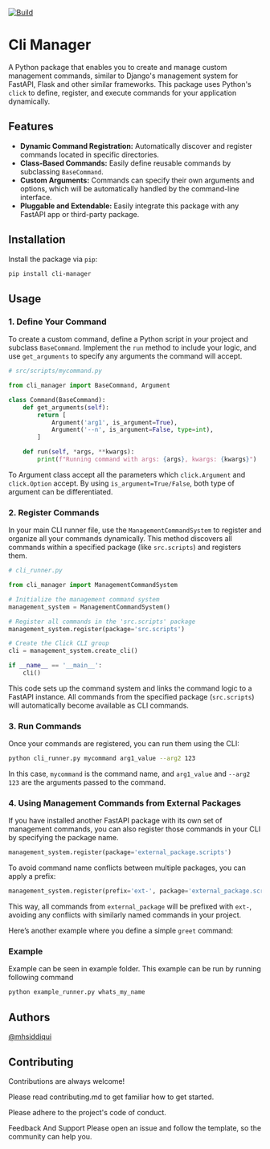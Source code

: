 [![Build](https://github.com/mhsiddiqui/cli-manager/actions/workflows/build.yml/badge.svg)](https://github.com/mhsiddiqui/cli-manager/actions/workflows/build.yml)
# Cli Manager

A Python package that enables you to create and manage custom management commands, similar to Django's management system for FastAPI, Flask and other similar frameworks. This package uses Python's `click` to define, register, and execute commands for your application dynamically.

## Features

- **Dynamic Command Registration:** Automatically discover and register commands located in specific directories.
- **Class-Based Commands:** Easily define reusable commands by subclassing `BaseCommand`.
- **Custom Arguments:** Commands can specify their own arguments and options, which will be automatically handled by the command-line interface.
- **Pluggable and Extendable:** Easily integrate this package with any FastAPI app or third-party package.

## Installation

Install the package via `pip`:

```bash
pip install cli-manager
```

## Usage

### 1. Define Your Command

To create a custom command, define a Python script in your project and subclass `BaseCommand`. Implement the `run` method to include your logic, and use `get_arguments` to specify any arguments the command will accept.

```python
# src/scripts/mycommand.py

from cli_manager import BaseCommand, Argument

class Command(BaseCommand):
    def get_arguments(self):
        return [
            Argument('arg1', is_argument=True),
            Argument('--n', is_argument=False, type=int),
        ]

    def run(self, *args, **kwargs):
        print(f"Running command with args: {args}, kwargs: {kwargs}")
```

To Argument class accept all the parameters which `click.Argument` and `click.Option` accept. By using `is_argument=True/False`, both type of argument can be differentiated.


### 2. Register Commands

In your main CLI runner file, use the `ManagementCommandSystem` to register and organize all your commands dynamically. This method discovers all commands within a specified package (like `src.scripts`) and registers them.

```python
# cli_runner.py

from cli_manager import ManagementCommandSystem

# Initialize the management command system
management_system = ManagementCommandSystem()

# Register all commands in the 'src.scripts' package
management_system.register(package='src.scripts')

# Create the Click CLI group
cli = management_system.create_cli()

if __name__ == '__main__':
    cli()
```

This code sets up the command system and links the command logic to a FastAPI instance. All commands from the specified package (`src.scripts`) will automatically become available as CLI commands.

### 3. Run Commands

Once your commands are registered, you can run them using the CLI:

```bash
python cli_runner.py mycommand arg1_value --arg2 123
```

In this case, `mycommand` is the command name, and `arg1_value` and `--arg2 123` are the arguments passed to the command.

### 4. Using Management Commands from External Packages

If you have installed another FastAPI package with its own set of management commands, you can also register those commands in your CLI by specifying the package name.

```python
management_system.register(package='external_package.scripts')
```

To avoid command name conflicts between multiple packages, you can apply a prefix:

```python
management_system.register(prefix='ext-', package='external_package.scripts')
```

This way, all commands from `external_package` will be prefixed with `ext-`, avoiding any conflicts with similarly named commands in your project.

Here’s another example where you define a simple `greet` command:

### Example

Example can be seen in example folder. This example can be run by running following command

```bash
python example_runner.py whats_my_name
```

## Authors
[@mhsiddiqui](https://github.com/mhsiddiqui)

## Contributing
Contributions are always welcome!

Please read contributing.md to get familiar how to get started.

Please adhere to the project's code of conduct.

Feedback And Support
Please open an issue and follow the template, so the community can help you.
